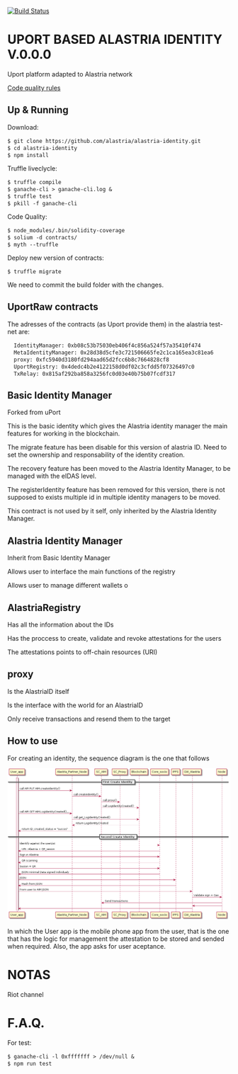 [![Build Status](https://travis-ci.org/alastria/alastria-identity.svg?branch=feature%2FAlastriaIdentityManager)](https://travis-ci.org/alastria/alastria-identity)

# UPORT BASED ALASTRIA IDENTITY V.0.0.0
Uport platform adapted to Alastria network

[Code quality rules](./CODE_QUALITY.md)

## Up & Running

Download:

```
$ git clone https://github.com/alastria/alastria-identity.git
$ cd alastria-identity
$ npm install
```

Truffle liveclycle:

```
$ truffle compile
$ ganache-cli > ganache-cli.log &
$ truffle test
$ pkill -f ganache-cli
```

Code Quality:

``` 
$ node_modules/.bin/solidity-coverage
$ solium -d contracts/
$ myth --truffle
```

Deploy new version of contracts:

```
$ truffle migrate
```

We need to commit the build folder with the changes.

## UportRaw contracts
The adresses of the contracts (as Uport provide them) in the alastria test-net are:
```
  IdentityManager: 0xb08c53b75030eb406f4c856a524f57a35410f474
  MetaIdentityManager: 0x28d38d5cfe3c721506665fe2c1ca165ea3c81ea6
  proxy: 0xfc5940d3180fd294aad65d2fcc6b8c7664828cf8
  UportRegistry: 0x4dedc4b2e4122158d0df02c3cfdd5f07326497c0
  TxRelay: 0x815af292ba858a3256fc0d03e40b75b07fcdf317
```

## Basic Identity Manager
Forked from uPort

This is the basic identity which gives the Alastria identity manager the main features for working in the blockchain.

The migrate feature has been disable for this version of alastria ID. Need to set the ownership and responsability of the identity creation.

The recovery feature has been moved to the Alastria Identity Manager, to be managed with the eIDAS level.

The registerIdentity feature has been removed for this version, there is not supposed to exists multiple id in multiple identity managers to be moved.

This contract is not used by it self, only inherited by the Alastria Identity Manager.

## Alastria Identity Manager
Inherit from Basic Identity Manager

Allows user to interface the main functions of the registry

Allows user to manage different wallets o

## AlastriaRegistry
Has all the information about the IDs

Has the proccess to create, validate and revoke attestations for the users

The attestations points to off-chain resources (URI)

## proxy
Is the AlastriaID itself

Is the interface with the world for an AlastriaID

Only receive transactions and resend them to the target

## How to use
For creating an identity, the sequence diagram is the one that follows

![alt text](https://github.com/alastria/alastria-identity/blob/develop/Docs/NewIdentity.png)

In which the User app is the mobile phone app from the user, that is the one that has the logic for management the attestation to be stored and sended when required. Also, the app asks for user aceptance.

# NOTAS

Riot channel

# F.A.Q.

For test: 

```
$ ganache-cli -l 0xfffffff > /dev/null &
$ npm run test
```


